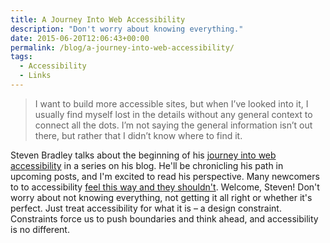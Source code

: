 ```yaml
---
title: A Journey Into Web Accessibility
description: "Don't worry about knowing everything."
date: 2015-06-20T12:06:43+00:00
permalink: /blog/a-journey-into-web-accessibility/
tags:
  - Accessibility
  - Links
---
```


> I want to build more accessible sites, but when I’ve looked into it, I usually find myself lost in the details without any general context to connect all the dots. I’m not saying the general information isn’t out there, but rather that I didn’t know where to find it.

Steven Bradley talks about the beginning of his [journey into web accessibility](http://www.vanseodesign.com/web-design/accessibility-journey/) in a series on his blog. He'll be chronicling his path in upcoming posts, and I'm excited to read his perspective. Many newcomers to to accessibility [feel this way and they shouldn't](/blog/welcome-to-a11y/). Welcome, Steven! Don't worry about not knowing everything, not getting it all right or whether it's perfect. Just treat accessibility for what it is – a design constraint. Constraints force us to push boundaries and think ahead, and accessibility is no different.

